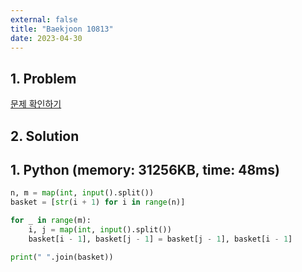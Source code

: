 ```yaml
---
external: false
title: "Baekjoon 10813"
date: 2023-04-30
---
```


## 1. Problem

[문제 확인하기](https://www.acmicpc.net/problem/10813)

## 2. Solution

## 1. Python (memory: 31256KB, time: 48ms)

```python
n, m = map(int, input().split())
basket = [str(i + 1) for i in range(n)]

for _ in range(m):
    i, j = map(int, input().split())
    basket[i - 1], basket[j - 1] = basket[j - 1], basket[i - 1]

print(" ".join(basket))
```
